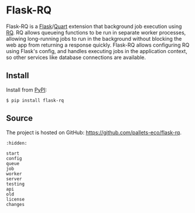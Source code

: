 # Flask-RQ

Flask-RQ is a [Flask]/[Quart] extension that background job execution using
[RQ]. RQ allows queueing functions to be run in separate worker processes,
allowing long-running jobs to run in the background without blocking the web app
from returning a response quickly. Flask-RQ allows configuring RQ using Flask's
config, and handles executing jobs in the application context, so other services
like database connections are available.

[Flask]: https://flask.palletsprojects.com
[Quart]: https://quart.palletsprojects.com
[RQ]: https://python-rq.org

## Install

Install from [PyPI]:

```text
$ pip install flask-rq
```

[PyPI]: https://pypi.org/project/flask-rq

## Source

The project is hosted on GitHub: <https://github.com/pallets-eco/flask-rq>.

```{toctree}
:hidden:

start
config
queue
job
worker
server
testing
api
old
license
changes
```
